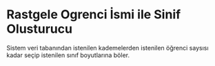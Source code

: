 # Rastgele Ogrenci İsmi ile Sinif Olusturucu
 Sistem veri tabanından istenilen kademelerden istenilen öğrenci saysısı kadar seçip istenilen sınıf boyutlarına böler.
